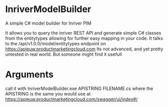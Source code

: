# InriverModelBuilder
A simple C# model builder for Inriver PIM

It allows you to query the inriver REST API and generate simple C# classes from the entitytypes allowing for further easy mapping in your code. It talks to the /api/v1.0.0/model/entitytypes endpoint on https://apieuw.productmarketingcloud.com
Its not advanced, and yet pretty untested in real world. But someone might find it usefull

# Arguments
call it with InriverModelBuilder.exe APISTRING FILENAME.cs 
where the APISTRING is the same you would use at https://apieuw.productmarketingcloud.com/swagger/ui/index#/
